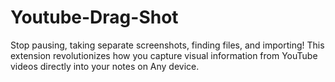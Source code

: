 # Youtube-Drag-Shot
Stop pausing, taking separate screenshots, finding files, and importing! This extension revolutionizes how you capture visual information from YouTube videos directly into your notes on Any device.
